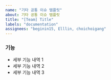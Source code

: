 ```yaml
---
name: "기타 공통 이슈 템플릿"
about: 기타 공통 이슈 템플릿
title: "[Team] Title"
labels: "documentation"
assignees: "beginin15, Elllin, choichoigang"
---
```


### 기능

- 세부 기능 내역 1
- 세부 기능 내역 2
- 세부 기능 내역 3
